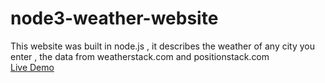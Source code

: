 # node3-weather-website
This website was built in node.js , it describes the weather of any city you enter , the data from weatherstack.com and positionstack.com
<br />
[Live Demo](https://samra-weather-application.herokuapp.com/)
